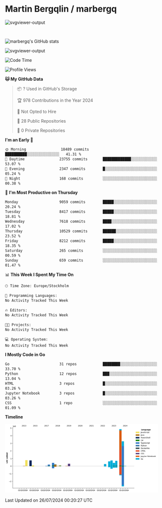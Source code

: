 # Martin Bergqlin / marbergq

![svgviewer-output](https://user-images.githubusercontent.com/2405410/206014777-22d41ecb-c24f-421d-b7d9-bba2cb5bb0de.svg)

<br>

<!--- [![Martin's Week](https://github-readme-stats.vercel.app/api/wakatime?username=marbergq&theme=dark)](https://github.com/anuraghazra/github-readme-stats) -->

![marbergq's GitHub stats](https://github-readme-stats.vercel.app/api?username=marbergq&count_private=true&show_icons=true)

![svgviewer-output](https://wakatime.com/badge/user/3f0a2069-6683-4e19-9a4a-7d21ea815067.svg)

<!--START_SECTION:waka-->
![Code Time](http://img.shields.io/badge/Code%20Time-4%2C232%20hrs%2013%20mins-blue)

![Profile Views](http://img.shields.io/badge/Profile%20Views-0-blue)

**🐱 My GitHub Data** 

> 📦 ? Used in GitHub's Storage 
 > 
> 🏆 978 Contributions in the Year 2024
 > 
> 🚫 Not Opted to Hire
 > 
> 📜 28 Public Repositories 
 > 
> 🔑 0 Private Repositories 
 > 
**I'm an Early 🐤** 

```text
🌞 Morning                18489 commits       ██████████░░░░░░░░░░░░░░░   41.31 % 
🌆 Daytime                23755 commits       █████████████░░░░░░░░░░░░   53.07 % 
🌃 Evening                2347 commits        █░░░░░░░░░░░░░░░░░░░░░░░░   05.24 % 
🌙 Night                  168 commits         ░░░░░░░░░░░░░░░░░░░░░░░░░   00.38 % 
```
📅 **I'm Most Productive on Thursday** 

```text
Monday                   9059 commits        █████░░░░░░░░░░░░░░░░░░░░   20.24 % 
Tuesday                  8417 commits        █████░░░░░░░░░░░░░░░░░░░░   18.81 % 
Wednesday                7618 commits        ████░░░░░░░░░░░░░░░░░░░░░   17.02 % 
Thursday                 10529 commits       ██████░░░░░░░░░░░░░░░░░░░   23.52 % 
Friday                   8212 commits        █████░░░░░░░░░░░░░░░░░░░░   18.35 % 
Saturday                 265 commits         ░░░░░░░░░░░░░░░░░░░░░░░░░   00.59 % 
Sunday                   659 commits         ░░░░░░░░░░░░░░░░░░░░░░░░░   01.47 % 
```


📊 **This Week I Spent My Time On** 

```text
🕑︎ Time Zone: Europe/Stockholm

💬 Programming Languages: 
No Activity Tracked This Week

🔥 Editors: 
No Activity Tracked This Week

🐱‍💻 Projects: 
No Activity Tracked This Week

💻 Operating System: 
No Activity Tracked This Week
```

**I Mostly Code in Go** 

```text
Go                       31 repos            ████████░░░░░░░░░░░░░░░░░   33.70 % 
Python                   12 repos            ███░░░░░░░░░░░░░░░░░░░░░░   13.04 % 
HTML                     3 repos             █░░░░░░░░░░░░░░░░░░░░░░░░   03.26 % 
Jupyter Notebook         3 repos             █░░░░░░░░░░░░░░░░░░░░░░░░   03.26 % 
CSS                      1 repo              ░░░░░░░░░░░░░░░░░░░░░░░░░   01.09 % 
```



**Timeline**

![Lines of Code chart](https://raw.githubusercontent.com/marbergq/marbergq/main/assets/bar_graph.png)


 Last Updated on 26/07/2024 00:20:27 UTC
<!--END_SECTION:waka-->
